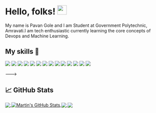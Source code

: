# Hello, folks! <img src="https://raw.githubusercontent.com/MartinHeinz/MartinHeinz/master/wave.gif" width="30px">
My name is Pavan Gole and I am Student at Government Polytechnic, Amravati.I am tech enthusiastic currently learning the core concepts of Devops and Machine Learning.


## My skills 🚀
![](https://img.shields.io/badge/OS-Linux-informational?style=flat&logo=linux&logoColor=pink&color=2bbc8a)
![](https://img.shields.io/badge/Editor-Vscode-informational?style=flat&logo=visualstudiocode&logoColor=skyblue&color=2bbc8a)
![](https://img.shields.io/badge/Code-Python-informational?style=flat&logo=python&logoColor=yellow&color=2bbc8a)
![](https://img.shields.io/badge/Code-JavaScript-informational?style=flat&logo=javascript&logoColor=yellow&color=2bbc8a)
![](https://img.shields.io/badge/Code-C-informational?style=flat&logo=c&logoColor=white&color=2bbc8a)
![](https://img.shields.io/badge/Code-C++-informational?style=flat&logo=cplusplus&logoColor=darkblue&color=2bbc8a)
![](https://img.shields.io/badge/Shell-Bash-informational?style=flat&logo=gnu-bash&logoColor=white&color=2bbc8a)
![](https://img.shields.io/badge/Tools-Docker-informational?style=flat&logo=docker&logoColor=blue&color=2bbc8a)
![](https://img.shields.io/badge/Tools-Kubernetes-informational?style=flat&logo=kubernetes&logoColor=blue&color=2bbc8a)
![](https://img.shields.io/badge/Tools-Ansible-informational?style=flat&logo=ansible&logoColor=red&color=2bbc8a)
![](https://img.shields.io/badge/Tools-Jenkins-informational?style=flat&logo=jenkins&logoColor=red&color=2bbc8a)
![](https://img.shields.io/badge/Tools-Terraform-informational?style=flat&logo=terraform&logoColor=darkblue&color=2bbc8a)
![](https://img.shields.io/badge/Tools-Hadoop-informational?style=flat&logo=apache&logoColor=yellow&color=2bbc8a)
![](https://img.shields.io/badge/Tools-Spark-informational?style=flat&logo=apachespark&logoColor=orange&color=2bbc8a)


--->
## &#x1f4c8; GitHub Stats

<a href="https://github.com/pavangole/pavangole">
  <img align="center" src="https://github-readme-stats.vercel.app/api/top-langs/?username=pavangole&hide=java,html,tex&title_color=ffffff&text_color=c9cacc&icon_color=2bbc8a&bg_color=1d1f21&langs_count=3" />

<a href="https://github.com/pavangole/pavangole">
  <img align="center" src="https://github-readme-stats.vercel.app/api?username=pavangole&show_icons=true&line_height=27&count_private=true&title_color=ffffff&text_color=c9cacc&icon_color=2bbc8a&bg_color=1d1f21" alt="Martin's GitHub Stats" />
</a>


<a href="https://github.com/pavangole/ansible">
  <img align="center" src="https://github-readme-stats.vercel.app/api/pin/?username=pavangole&repo=ansible&title_color=ffffff&text_color=c9cacc&icon_color=2bbc8a&bg_color=1d1f21" />
</a>


<a href="https://github.com/pavangole/terraform">
  <img align="center" src="https://github-readme-stats.vercel.app/api/pin/?username=pavangole&repo=terraform&title_color=ffffff&text_color=c9cacc&icon_color=2bbc8a&bg_color=1d1f21" />
</a>    

<!-- links to social media icons -->

<!-- icons with padding -->

[1.1]: http://i.imgur.com/tXSoThF.png (twitter icon with padding)
[2.1]: http://i.imgur.com/0o48UoR.png (github icon with padding)

<!-- icons without padding -->

[1.2]: http://i.imgur.com/wWzX9uB.png (twitter icon without padding)
[2.2]: http://i.imgur.com/9I6NRUm.png (github icon without padding)
[3.2]: https://raw.githubusercontent.com/MartinHeinz/MartinHeinz/master/linkedin-3-16.png (LinkedIn icon without padding)



<!-- Resources -->
<!-- Icons: https://simpleicons.org/ -->
<!-- GitHub Stats: https://github.com/anuraghazra/github-readme-stats -->
<!-- Emojis: https://emojipedia.org/emoji/ -->
<!-- HTML Emojis: https://www.fileformat.info/index.htm -->
<!-- Shields: https://shields.io/ -->
<!-- Awesome GitHub Profile README: https://github.com/abhisheknaiidu/awesome-github-profile-readme -->
